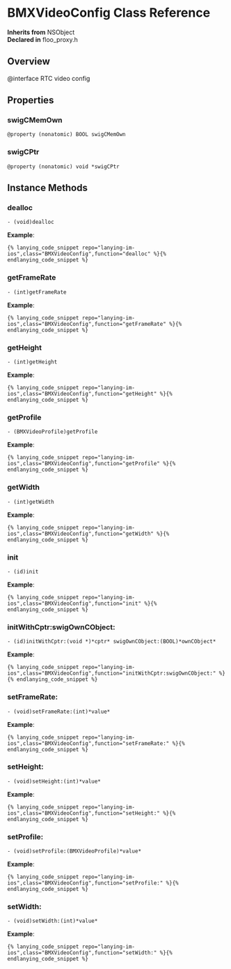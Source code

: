 # BMXVideoConfig Class Reference

  **Inherits from** NSObject  
  **Declared in** floo_proxy.h  

## Overview

@interface RTC video config

## Properties

<a name="//api/name/swigCMemOwn" title="swigCMemOwn"></a>
### swigCMemOwn

`@property (nonatomic) BOOL swigCMemOwn`

<a name="//api/name/swigCPtr" title="swigCPtr"></a>
### swigCPtr

`@property (nonatomic) void *swigCPtr`

<a title="Instance Methods" name="instance_methods"></a>
## Instance Methods

<a name="//api/name/dealloc" title="dealloc"></a>
### dealloc

`- (void)dealloc`

<a name="//api/name/getFrameRate" title="getFrameRate"></a>
**Example**:
```
{% lanying_code_snippet repo="lanying-im-ios",class="BMXVideoConfig",function="dealloc" %}{% endlanying_code_snippet %}
```
### getFrameRate

`- (int)getFrameRate`

<a name="//api/name/getHeight" title="getHeight"></a>
**Example**:
```
{% lanying_code_snippet repo="lanying-im-ios",class="BMXVideoConfig",function="getFrameRate" %}{% endlanying_code_snippet %}
```
### getHeight

`- (int)getHeight`

<a name="//api/name/getProfile" title="getProfile"></a>
**Example**:
```
{% lanying_code_snippet repo="lanying-im-ios",class="BMXVideoConfig",function="getHeight" %}{% endlanying_code_snippet %}
```
### getProfile

`- (BMXVideoProfile)getProfile`

<a name="//api/name/getWidth" title="getWidth"></a>
**Example**:
```
{% lanying_code_snippet repo="lanying-im-ios",class="BMXVideoConfig",function="getProfile" %}{% endlanying_code_snippet %}
```
### getWidth

`- (int)getWidth`

<a name="//api/name/init" title="init"></a>
**Example**:
```
{% lanying_code_snippet repo="lanying-im-ios",class="BMXVideoConfig",function="getWidth" %}{% endlanying_code_snippet %}
```
### init

`- (id)init`

<a name="//api/name/initWithCptr:swigOwnCObject:" title="initWithCptr:swigOwnCObject:"></a>
**Example**:
```
{% lanying_code_snippet repo="lanying-im-ios",class="BMXVideoConfig",function="init" %}{% endlanying_code_snippet %}
```
### initWithCptr:swigOwnCObject:

`- (id)initWithCptr:(void *)*cptr* swigOwnCObject:(BOOL)*ownCObject*`

<a name="//api/name/setFrameRate:" title="setFrameRate:"></a>
**Example**:
```
{% lanying_code_snippet repo="lanying-im-ios",class="BMXVideoConfig",function="initWithCptr:swigOwnCObject:" %}{% endlanying_code_snippet %}
```
### setFrameRate:

`- (void)setFrameRate:(int)*value*`

<a name="//api/name/setHeight:" title="setHeight:"></a>
**Example**:
```
{% lanying_code_snippet repo="lanying-im-ios",class="BMXVideoConfig",function="setFrameRate:" %}{% endlanying_code_snippet %}
```
### setHeight:

`- (void)setHeight:(int)*value*`

<a name="//api/name/setProfile:" title="setProfile:"></a>
**Example**:
```
{% lanying_code_snippet repo="lanying-im-ios",class="BMXVideoConfig",function="setHeight:" %}{% endlanying_code_snippet %}
```
### setProfile:

`- (void)setProfile:(BMXVideoProfile)*value*`

<a name="//api/name/setWidth:" title="setWidth:"></a>
**Example**:
```
{% lanying_code_snippet repo="lanying-im-ios",class="BMXVideoConfig",function="setProfile:" %}{% endlanying_code_snippet %}
```
### setWidth:

`- (void)setWidth:(int)*value*`

**Example**:
```
{% lanying_code_snippet repo="lanying-im-ios",class="BMXVideoConfig",function="setWidth:" %}{% endlanying_code_snippet %}
```
